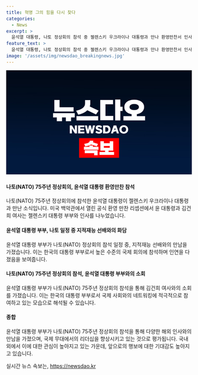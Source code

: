 ```yaml
---
title: 혁명 그의 힘을 다시 찾다
categories:
  - News
excerpt: >
  윤석열 대통령, 나토 정상회의 참석 중 젤렌스키 우크라이나 대통령과 만나 환영만찬서 인사 나누는 모습. 대법관 후보자의 딸 7억 주택 투자 의혹, 행안위 임성근 불송치 공방, 국민의힘 탄핵청문 권한쟁의, 김만배와 돈거래 전직 언론인 2명 구속영장, 쯔양 협박 논란, 한은 금리인하 언급, OECD 저출산 대책 주문, 불법 촬영 혐의로 황의조 불구속 기소, 강원 원주시 국지성 호우 화제의 사진.
feature_text: >
  윤석열 대통령, 나토 정상회의 참석 중 젤렌스키 우크라이나 대통령과 만나 환영만찬서 인사 나누는 모습. 대법관 후보자의 딸 7억 주택 투자 의혹, 행안위 임성근 불송치 공방, 국민의힘 탄핵청문 권한쟁의, 김만배와 돈거래 전직 언론인 2명 구속영장, 쯔양 협박 논란, 한은 금리인하 언급, OECD 저출산 대책 주문, 불법 촬영 혐의로 황의조 불구속 기소, 강원 원주시 국지성 호우 화제의 사진.
image: '/assets/img/newsdao_breakingnews.jpg'
---
```


<p><img src="/assets/img/newsdao_breakingnews.jpg" alt="ranknews 속보" /></p>

<h4>나토(NATO) 75주년 정상회의, 윤석열 대통령 환영만찬 참석</h4>

<p>나토(NATO) 75주년 정상회의에 참석한 윤석열 대통령이 젤렌스키 우크라이나 대통령과 만난 소식입니다. 미국 백악관에서 열린 공식 환영 만찬 리셉션에서 윤 대통령과 김건희 여사는 젤렌스키 대통령 부부와 인사를 나누었습니다.</p>

<h4>윤석열 대통령 부부, 나토 일정 중 지적재능 선배와의 화담</h4>

<p>윤석열 대통령 부부가 나토(NATO) 정상회의 참석 일정 중, 지적재능 선배와의 만남을 가졌습니다. 이는 한국의 대통령 부부로서 높은 수준의 국제 회의에 참석하며 인연을 다졌음을 보여줍니다.</p>

<h4>나토(NATO) 75주년 정상회의 참석, 윤석열 대통령 부부와의 소회</h4>

<p>윤석열 대통령 부부가 나토(NATO) 75주년 정상회의 참석을 통해 김건희 여사와의 소회를 가졌습니다. 이는 한국의 대통령 부부로서 국제 사회와의 네트워킹에 적극적으로 참여하고 있는 모습으로 해석될 수 있습니다.</p>

<h4>종합</h4>

<p>윤석열 대통령 부부가 나토(NATO) 75주년 정상회의 참석을 통해 다양한 해외 인사와의 만남을 가졌으며, 국제 무대에서의 리더십을 향상시키고 있는 것으로 평가됩니다. 국내외에서 이에 대한 관심이 높아지고 있는 가운데, 앞으로의 행보에 대한 기대감도 높아지고 있습니다.</p>
실시간 뉴스 속보는, <a href="https://newsdao.kr" rel="dofollow">https://newsdao.kr</a>


